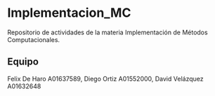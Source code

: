 # Implementacion_MC
Repositorio de actividades de la materia Implementación de Métodos Computacionales.  
## Equipo 

  Felix De Haro A01637589,
   Diego Ortiz A01552000, 
   David Velázquez A01632648
  
